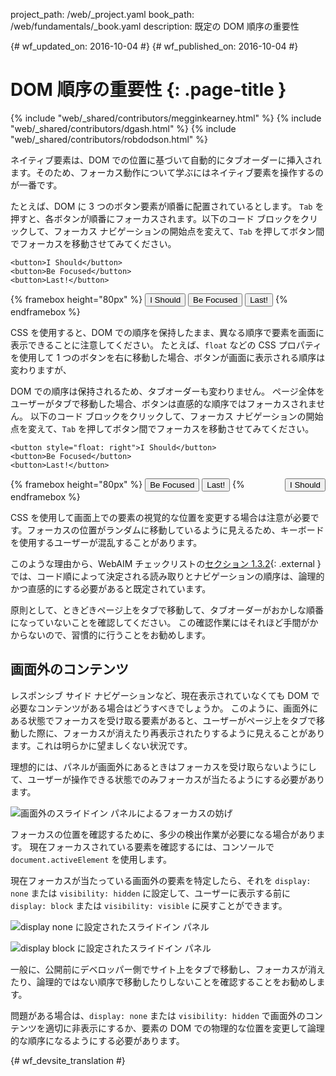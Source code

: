 project_path: /web/_project.yaml
book_path: /web/fundamentals/_book.yaml
description: 既定の DOM 順序の重要性


{# wf_updated_on: 2016-10-04 #}
{# wf_published_on: 2016-10-04 #}

# DOM 順序の重要性 {: .page-title }

{% include "web/_shared/contributors/megginkearney.html" %}
{% include "web/_shared/contributors/dgash.html" %}
{% include "web/_shared/contributors/robdodson.html" %}



ネイティブ要素は、DOM での位置に基づいて自動的にタブオーダーに挿入されます。そのため、フォーカス動作について学ぶにはネイティブ要素を操作するのが一番です。



たとえば、DOM に 3 つのボタン要素が順番に配置されているとします。
`Tab` を押すと、各ボタンが順番にフォーカスされます。以下のコード ブロックをクリックして、フォーカス ナビゲーションの開始点を変えて、`Tab` を押してボタン間でフォーカスを移動させてみてください。



    <button>I Should</button>
    <button>Be Focused</button>
    <button>Last!</button>

{% framebox height="80px" %}
<button>I Should</button>
<button>Be Focused</button>
<button>Last!</button>
{% endframebox %}

CSS を使用すると、DOM での順序を保持したまま、異なる順序で要素を画面に表示できることに注意してください。
たとえば、`float` などの CSS プロパティを使用して 1 つのボタンを右に移動した場合、ボタンが画面に表示される順序は変わりますが、

DOM での順序は保持されるため、タブオーダーも変わりません。
ページ全体をユーザーがタブで移動した場合、ボタンは直感的な順序ではフォーカスされません。
以下のコード ブロックをクリックして、フォーカス ナビゲーションの開始点を変えて、`Tab` を押してボタン間でフォーカスを移動させてみてください。



    <button style="float: right">I Should</button>
    <button>Be Focused</button>
    <button>Last!</button>

{% framebox height="80px" %}
<button style="float: right;">I Should</button>
<button>Be Focused</button>
<button>Last!</button>
{% endframebox %}

CSS を使用して画面上での要素の視覚的な位置を変更する場合は注意が必要です。フォーカスの位置がランダムに移動しているように見えるため、キーボードを使用するユーザーが混乱することがあります。

このような理由から、WebAIM チェックリストの[セクション 1.3.2](http://webaim.org/standards/wcag/checklist#sc1.3.2){: .external } では、コード順によって決定される読み取りとナビゲーションの順序は、論理的かつ直感的にする必要があると既定されています。




原則として、ときどきページ上をタブで移動して、タブオーダーがおかしな順番になっていないことを確認してください。
この確認作業にはそれほど手間がかからないので、習慣的に行うことをお勧めします。


##  画面外のコンテンツ
レスポンシブ サイド ナビゲーションなど、現在表示されていなくても DOM で必要なコンテンツがある場合はどうすべきでしょうか。
このように、画面外にある状態でフォーカスを受け取る要素があると、ユーザーがページ上をタブで移動した際に、フォーカスが消えたり再表示されたりするように見えることがあります。これは明らかに望ましくない状況です。


理想的には、パネルが画面外にあるときはフォーカスを受け取らないようにして、ユーザーが操作できる状態でのみフォーカスが当たるようにする必要があります。



![画面外のスライドイン パネルによるフォーカスの妨げ](imgs/slide-in-panel.png)

フォーカスの位置を確認するために、多少の検出作業が必要になる場合があります。
現在フォーカスされている要素を確認するには、コンソールで `document.activeElement` を使用します。


現在フォーカスが当たっている画面外の要素を特定したら、それを `display: none` または `visibility: hidden` に設定して、ユーザーに表示する前に `display:
block` または `visibility: visible` に戻すことができます。


![display none に設定されたスライドイン パネル](imgs/slide-in-panel2.png)

![display block に設定されたスライドイン パネル](imgs/slide-in-panel3.png)

一般に、公開前にデベロッパー側でサイト上をタブで移動し、フォーカスが消えたり、論理的ではない順序で移動したりしないことを確認することをお勧めします。

問題がある場合は、`display: none` または `visibility: hidden` で画面外のコンテンツを適切に非表示にするか、要素の DOM での物理的な位置を変更して論理的な順序になるようにする必要があります。





{# wf_devsite_translation #}
